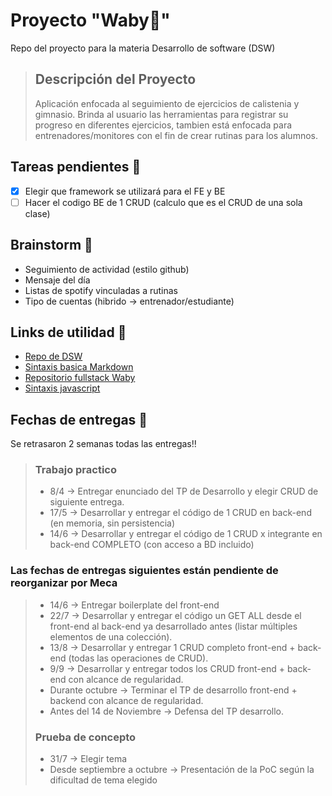 # Proyecto "Waby💪" 
Repo del proyecto para la materia Desarrollo de software (DSW)
> ## Descripción del Proyecto
> Aplicación enfocada al seguimiento de ejercicios de calistenia y gimnasio. Brinda al usuario las herramientas para registrar su progreso en diferentes ejercicios, tambien está enfocada para entrenadores/monitores con el fin de crear rutinas para los alumnos. 

## Tareas pendientes 📃
- [x] Elegir que framework se utilizará para el FE y BE
- [ ] Hacer el codigo BE de 1 CRUD (calculo que es el CRUD de una sola clase)

## Brainstorm 🧠 
- Seguimiento de actividad (estilo github)
- Mensaje del día
- Listas de spotify vinculadas a rutinas
- Tipo de cuentas (hibrido -> entrenador/estudiante)

## Links de utilidad 🔗
- <a href = "https://github.com/utnfrrodsw/desarrollo-de-software" target = "_blank">Repo de DSW</a>
- <a href = "https://www.markdownguide.org/basic-syntax/#blockquotes-with-other-elements" target = "_blank">Sintaxis basica Markdown</a>
- <a href = "https://github.com/Eliasusu/Fullstack-app-Waby">Repositorio fullstack Waby</a>
- <a href = "https://github.com/airbnb/javascript">Sintaxis javascript</a>

 ## Fechas de entregas 📅
 Se retrasaron 2 semanas todas las entregas‼️
> ### Trabajo practico 
> - 8/4 -> Entregar enunciado del TP de Desarrollo y elegir CRUD de siguiente entrega.
> - 17/5 -> Desarrollar y entregar el código de 1 CRUD en back-end (en memoria, sin persistencia)
> - 14/6 -> Desarrollar y entregar el código de 1 CRUD x integrante en back-end COMPLETO (con acceso a BD incluido)
### Las fechas de entregas siguientes están pendiente de reorganizar por Meca
> - 14/6 -> Entregar boilerplate del front-end
> - 22/7 -> Desarrollar y entregar el código un GET ALL desde el front-end al back-end ya desarrollado antes (listar múltiples elementos de una colección).
> - 13/8 -> Desarrollar y entregar 1 CRUD completo front-end + back-end (todas las operaciones de CRUD).
> - 9/9 -> Desarrollar y entregar todos los CRUD front-end + back-end con alcance de regularidad.
> - Durante octubre -> Terminar el TP de desarrollo front-end + backend con alcance de regularidad.
> - Antes del 14 de Noviembre -> Defensa del TP desarrollo.
> ### Prueba de concepto
> - 31/7 -> Elegir tema
> - Desde septiembre a octubre -> Presentación de la PoC según la dificultad de tema elegido
